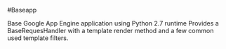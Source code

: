 #Baseapp

Base Google App Engine application using Python 2.7 runtime
Provides a BaseRequesHandler with a template render method and a few common used template filters.

